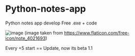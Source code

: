 # Python-notes-app


Python notes app develop
Free .exe + code

![image](https://github.com/theAndrew2808/Python-notes-app/assets/128826609/46ca88e1-e989-4551-bc20-725c980f42b8)
(image taken from https://www.flaticon.com/free-icon/note_4021693)

Every +5 start == Update, now its beta 1.1
